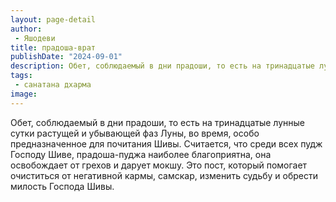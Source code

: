 ```yaml
---
layout: page-detail
author:
 - Яшодеви
title: прадоша-врат
publishDate: "2024-09-01"
description: Обет, соблюдаемый в дни прадоши, то есть на тринадцатые лунные сутки растущей и убывающей фаз Луны, во время, особо предназначенное для почитания Шивы. Считается, что среди всех пудж Господу Шиве, прадоша-пуджа наиболее благоприятна, она освобождает от грехов и дарует мокшу. Это пост, который помогает очиститься от негативной кармы, самскар, изменить судьбу и обрести милость Господа Шивы.
tags:
 - санатана дхарма
image: 
---
```


Обет, соблюдаемый в дни прадоши, то есть на тринадцатые лунные сутки растущей и убывающей фаз Луны, во время, особо предназначенное для почитания Шивы. Считается, что среди всех пудж Господу Шиве, прадоша-пуджа наиболее благоприятна, она освобождает от грехов и дарует мокшу. Это пост, который помогает очиститься от негативной кармы, самскар, изменить судьбу и обрести милость Господа Шивы.

